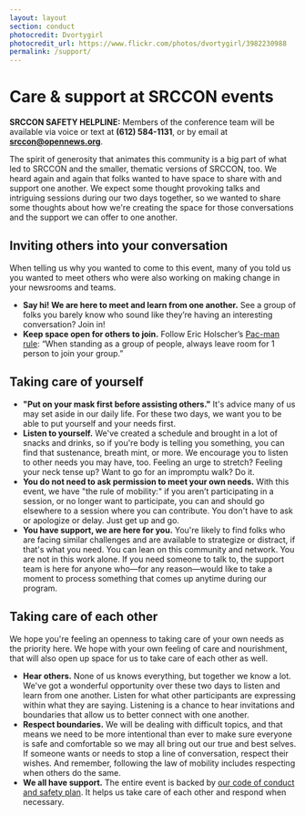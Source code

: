 ```yaml
---
layout: layout
section: conduct
photocredit: Dvortygirl
photocredit_url: https://www.flickr.com/photos/dvortygirl/3982230988
permalink: /support/
---
```


# Care &amp; support at SRCCON events

<p class="safety"><b>SRCCON SAFETY HELPLINE:</b> Members of the conference team will be available via voice or text at <b>(612) 584-1131</b>, or by email at <b><a href="mailto:srccon@opennews.org">srccon@opennews.org</a></b>.</p>

The spirit of generosity that animates this community is a big part of what led to SRCCON and the smaller, thematic versions of SRCCON, too. We heard again and again that folks wanted to have space to share with and support one another. We expect some thought provoking talks and intriguing sessions during our two days together, so we wanted to share some thoughts about how we're creating the space for those conversations and the support we can offer to one another.

## Inviting others into your conversation

When telling us why you wanted to come to this event, many of you told us you wanted to meet others who were also working on making change in your newsrooms and teams.

* **Say hi! We are here to meet and learn from one another.** See a group of folks you barely know who sound like they’re having an interesting conversation? Join in!
* **Keep space open for others to join.** Follow Eric Holscher’s [Pac-man rule](http://ericholscher.com/blog/2017/aug/2/pacman-rule-conferences/): “When standing as a group of people, always leave room for 1 person to join your group.”


## Taking care of yourself

* **"Put on your mask first before assisting others."** It's advice many of us may set aside in our daily life. For these two days, we want you to be able to put yourself and your needs first.
* **Listen to yourself.** We've created a schedule and brought in a lot of snacks and drinks, so if you're body is telling you something, you can find that sustenance, breath mint, or more. We encourage you to listen to other needs you may have, too. Feeling an urge to stretch? Feeling your neck tense up? Want to go for an impromptu walk? Do it.
* **You do not need to ask permission to meet your own needs.** With this event, we have "the rule of mobility:" if you aren’t participating in a session, or no longer want to participate, you can and should go elsewhere to a session where you can contribute. You don't have to ask or apologize or delay. Just get up and go.
* **You have support, we are here for you.** You're likely to find folks who are facing similar challenges and are available to strategize or distract, if that's what you need. You can lean on this community and network. You are not in this work alone. If you need someone to talk to, the support team is here for anyone who—for any reason—would like to take a moment to process something that comes up anytime during our program.

## Taking care of each other

We hope you're feeling an openness to taking care of your own needs as the priority here. We hope with your own feeling of care and nourishment, that will also open up space for us to take care of each other as well.

* **Hear others.** None of us knows everything, but together we know a lot. We've got a wonderful opportunity over these two days to listen and learn from one another. Listen for what other participants are expressing within what they are saying. Listening is a chance to hear invitations and boundaries that allow us to better connect with one another.
* **Respect boundaries.** We will be dealing with difficult topics, and that means we need to be more intentional than ever to make sure everyone is safe and comfortable so we may all bring out our true and best selves. If someone wants or needs to stop a line of conversation, respect their wishes. And remember, following the law of mobility includes respecting when others do the same.
* **We all have support.** The entire event is backed by [our code of conduct and safety plan](/conduct). It helps us take care of each other and respond when necessary.
